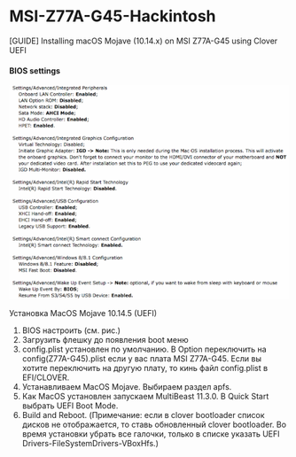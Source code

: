 # MSI-Z77A-G45-Hackintosh
[GUIDE] Installing macOS Mojave (10.14.x) on MSI Z77A-G45 using Clover UEFI

#### BIOS settings

![frst img](/img/bios.png)

Установка MacOS Mojave 10.14.5 (UEFI)
1) BIOS настроить (см. рис.)
2) Загрузить флешку до появления boot меню
3) config.plist установлен по умолчанию. В Option переключить на config(Z77A-G45).plist если у вас плата MSI Z77A-G45. Если вы хотите переключить на другую плату, то кинь файл config.plist в EFI/CLOVER.
4) Устанавливаем MacOS Mojave. Выбираем раздел apfs.
5) Как MacOS установлен запускаем MultiBeast 11.3.0. В Quick Start выбрать UEFI Boot Mode.
6) Build and Reboot.
(Примечание: если в clover bootloader список дисков не отображается, то ставь обновленный clover bootloader. Во время установки убрать все галочки, только в списке указать UEFI Drivers-FileSystemDrivers-VBoxHfs.)
